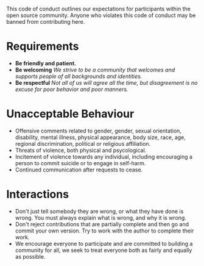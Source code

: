 This code of conduct outlines our expectations for participants within the open source community. Anyone who violates this code of conduct may be banned from contributing here.

# Requirements
* __Be friendly and patient.__
* __Be welcoming__ _We strive to be a community that welcomes and supports people of all backgrounds and identities._
* __Be respectful__ _Not all of us will agree all the time, but disagreement is no excuse for poor behavior and poor manners._

# Unacceptable Behaviour
* Offensive comments related to gender, gender, sexual orientation, disability, mental illness, physical appearance, body size, race, age, regional discrimination, political or religious affiliation.
* Threats of violence, both physical and psycological.
* Incitement of violence towards any individual, including encouraging a person to commit suicide or to engage in self-harm.
* Continued communication after requests to cease.

# Interactions
* Don't just tell somebody they are wrong, or what they have done is wrong. You must always explain what is wrong, and why it is wrong.
* Don't reject contributions that are partially complete and then go and commit your own version. Try to work with the author to complete their work.
* We encourage everyone to participate and are committed to building a community for all, we seek to treat everyone both as fairly and equally as possible.

